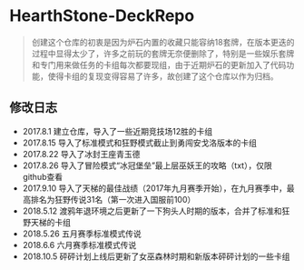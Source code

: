 # HearthStone-DeckRepo

> 创建这个仓库的初衷是因为炉石内置的收藏只能容纳18套牌，在版本更迭的过程中显得太少了，许多之前玩的套牌无奈便删除了，特别是一些娱乐套牌和专门用来做任务的卡组每次都要现组，由于近期炉石的更新加入了代码功能，使得卡组的复现变得容易了许多，故创建了这个仓库以作为归档。

## 修改日志

* 2017.8.1 建立仓库，导入了一些近期竞技场12胜的卡组
* 2017.8.15 导入了标准模式和狂野模式截止到勇闯安戈洛版本的卡组
* 2017.8.22 导入了冰封王座青玉德
* 2017.8.26 导入了冒险模式“冰冠堡垒”最上层巫妖王的攻略（txt），仅限github查看
* 2017.9.10 导入了天梯的最佳战绩（2017年九月赛季开始），在九月赛季中，最高排名为狂野传说31名（第一次进入国服前100）
* 2018.5.12 渡鸦年退环境之后更新了一下狗头人时期的版本，合并了标准和狂野天梯的卡组
* 2018.5.26 五月赛季标准模式传说
* 2018.6.6 六月赛季标准模式传说
* 2018.10.5 砰砰计划上线后更新了女巫森林时期和新版本砰砰计划的一些卡组
